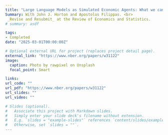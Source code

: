 ```yaml
---
title: "Large Language Models as Simulated Economic Agents: What we can learn from Homo Silicus"
Summary: With John J. Horton and Apostolos Filippas. <br>
 _Revise and Resubmit_ at the Review of Economics and Statistics.
# summary: asdf

tags:
- Completed
date: "2025-03-01T00:00:00Z"

# Optional external URL for project (replaces project detail page).
external_link: "https://www.nber.org/papers/w31122"
image:
  caption: Photo by rawpixel on Unsplash
  focal_point: Smart

links:
url_code: ""
url_pdf: "https://www.nber.org/papers/w31122"
url_slides: ""
url_video: ""

# Slides (optional).
#   Associate this project with Markdown slides.
#   Simply enter your slide deck's filename without extension.
#   E.g. `slides = "example-slides"` references `content/slides/example-slides.md`.
#   Otherwise, set `slides = ""`.
---
```

